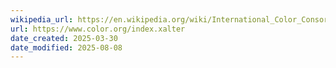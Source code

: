 ```yaml
---
wikipedia_url: https://en.wikipedia.org/wiki/International_Color_Consortium
url: https://www.color.org/index.xalter
date_created: 2025-03-30
date_modified: 2025-08-08
---
```

